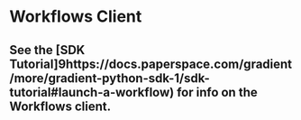 # Workflows Client

## See the [SDK Tutorial]9https://docs.paperspace.com/gradient/more/gradient-python-sdk-1/sdk-tutorial#launch-a-workflow) for info on the Workflows client.


